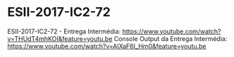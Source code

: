 # ESII-2017-IC2-72
ESII-2017-IC2-72 - Entrega Intermédia:
https://www.youtube.com/watch?v=THUdT4mhKOI&feature=youtu.be
Console Output da Entrega Intermédia:
https://www.youtube.com/watch?v=AIXaF6I_Hm0&feature=youtu.be
